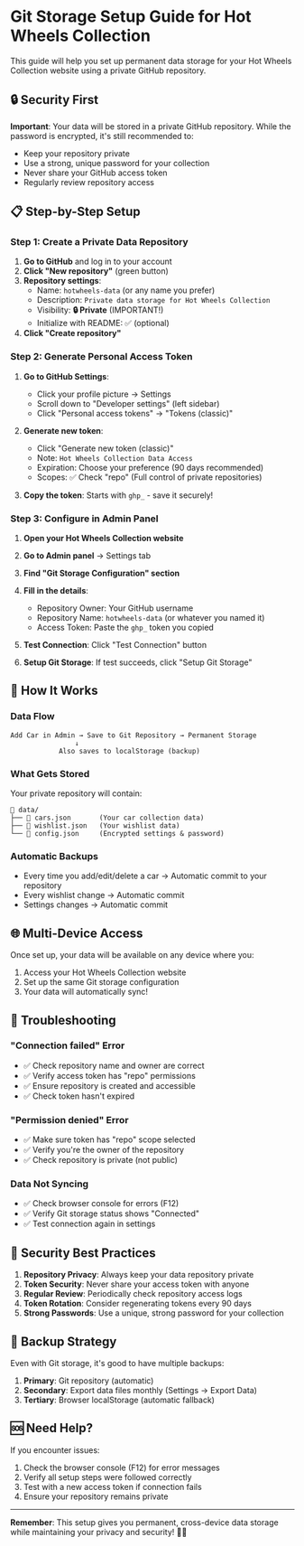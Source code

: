 # Git Storage Setup Guide for Hot Wheels Collection

This guide will help you set up permanent data storage for your Hot Wheels Collection website using a private GitHub repository.

## 🔒 Security First

**Important**: Your data will be stored in a private GitHub repository. While the password is encrypted, it's still recommended to:
- Keep your repository private
- Use a strong, unique password for your collection
- Never share your GitHub access token
- Regularly review repository access

## 📋 Step-by-Step Setup

### Step 1: Create a Private Data Repository

1. **Go to GitHub** and log in to your account
2. **Click "New repository"** (green button)
3. **Repository settings**:
   - Name: `hotwheels-data` (or any name you prefer)
   - Description: `Private data storage for Hot Wheels Collection`
   - Visibility: **🔒 Private** (IMPORTANT!)
   - Initialize with README: ✅ (optional)
4. **Click "Create repository"**

### Step 2: Generate Personal Access Token

1. **Go to GitHub Settings**:
   - Click your profile picture → Settings
   - Scroll down to "Developer settings" (left sidebar)
   - Click "Personal access tokens" → "Tokens (classic)"

2. **Generate new token**:
   - Click "Generate new token (classic)"
   - Note: `Hot Wheels Collection Data Access`
   - Expiration: Choose your preference (90 days recommended)
   - Scopes: ✅ Check "repo" (Full control of private repositories)

3. **Copy the token**: Starts with `ghp_` - save it securely!

### Step 3: Configure in Admin Panel

1. **Open your Hot Wheels Collection website**
2. **Go to Admin panel** → Settings tab
3. **Find "Git Storage Configuration" section**
4. **Fill in the details**:
   - Repository Owner: Your GitHub username
   - Repository Name: `hotwheels-data` (or whatever you named it)
   - Access Token: Paste the `ghp_` token you copied

5. **Test Connection**: Click "Test Connection" button
6. **Setup Git Storage**: If test succeeds, click "Setup Git Storage"

## 🔄 How It Works

### Data Flow
```
Add Car in Admin → Save to Git Repository → Permanent Storage
                ↓
            Also saves to localStorage (backup)
```

### What Gets Stored
Your private repository will contain:
```
📁 data/
├── 📄 cars.json       (Your car collection data)
├── 📄 wishlist.json   (Your wishlist data)
└── 📄 config.json     (Encrypted settings & password)
```

### Automatic Backups
- Every time you add/edit/delete a car → Automatic commit to your repository
- Every wishlist change → Automatic commit
- Settings changes → Automatic commit

## 🌐 Multi-Device Access

Once set up, your data will be available on any device where you:
1. Access your Hot Wheels Collection website
2. Set up the same Git storage configuration
3. Your data will automatically sync!

## 🔧 Troubleshooting

### "Connection failed" Error
- ✅ Check repository name and owner are correct
- ✅ Verify access token has "repo" permissions
- ✅ Ensure repository is created and accessible
- ✅ Check token hasn't expired

### "Permission denied" Error
- ✅ Make sure token has "repo" scope selected
- ✅ Verify you're the owner of the repository
- ✅ Check repository is private (not public)

### Data Not Syncing
- ✅ Check browser console for errors (F12)
- ✅ Verify Git storage status shows "Connected"
- ✅ Test connection again in settings

## 🔐 Security Best Practices

1. **Repository Privacy**: Always keep your data repository private
2. **Token Security**: Never share your access token with anyone
3. **Regular Review**: Periodically check repository access logs
4. **Token Rotation**: Consider regenerating tokens every 90 days
5. **Strong Passwords**: Use a unique, strong password for your collection

## 📱 Backup Strategy

Even with Git storage, it's good to have multiple backups:

1. **Primary**: Git repository (automatic)
2. **Secondary**: Export data files monthly (Settings → Export Data)
3. **Tertiary**: Browser localStorage (automatic fallback)

## 🆘 Need Help?

If you encounter issues:
1. Check the browser console (F12) for error messages
2. Verify all setup steps were followed correctly
3. Test with a new access token if connection fails
4. Ensure your repository remains private

---

**Remember**: This setup gives you permanent, cross-device data storage while maintaining your privacy and security! 🚗✨
